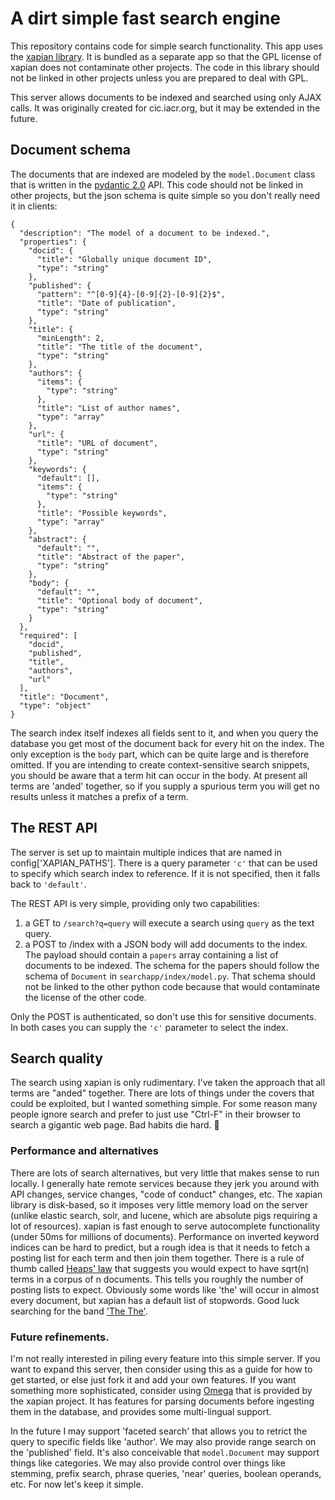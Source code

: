 # A dirt simple fast search engine

This repository contains code for simple search functionality. This
app uses the [xapian library](https://xapian.org/). It is bundled
as a separate app so that the GPL license of xapian does not
contaminate other projects. The code in this library should not be
linked in other projects unless you are prepared to deal with GPL.

This server allows documents to be indexed and searched using only
AJAX calls. It was originally created for cic.iacr.org, but it may be
extended in the future.

## Document schema

The documents that are indexed are modeled by the `model.Document`
class that is written in the [pydantic
2.0](https://docs.pydantic.dev/latest/) API. This code should not be
linked in other projects, but the json schema is quite simple so you
don't really need it in clients:

```
{
  "description": "The model of a document to be indexed.",
  "properties": {
    "docid": {
      "title": "Globally unique document ID",
      "type": "string"
    },
    "published": {
      "pattern": "^[0-9]{4}-[0-9]{2}-[0-9]{2}$",
      "title": "Date of publication",
      "type": "string"
    },
    "title": {
      "minLength": 2,
      "title": "The title of the document",
      "type": "string"
    },
    "authors": {
      "items": {
        "type": "string"
      },
      "title": "List of author names",
      "type": "array"
    },
    "url": {
      "title": "URL of document",
      "type": "string"
    },
    "keywords": {
      "default": [],
      "items": {
        "type": "string"
      },
      "title": "Possible keywords",
      "type": "array"
    },
    "abstract": {
      "default": "",
      "title": "Abstract of the paper",
      "type": "string"
    },
    "body": {
      "default": "",
      "title": "Optional body of document",
      "type": "string"
    }
  },
  "required": [
    "docid",
    "published",
    "title",
    "authors",
    "url"
  ],
  "title": "Document",
  "type": "object"
}
```

The search index itself indexes all fields sent to it, and when you
query the database you get most of the document back for every hit on
the index.  The only exception is the `body` part, which can be quite
large and is therefore omitted. If you are intending to create
context-sensitive search snippets, you should be aware that a term hit
can occur in the body. At present all terms are 'anded' together, so
if you supply a spurious term you will get no results unless it
matches a prefix of a term.

## The REST API

The server is set up to maintain multiple indices that are named in
config['XAPIAN_PATHS']. There is a query parameter `'c'` that can be
used to specify which search index to reference. If it is not specified,
then it falls back to `'default'`.

The REST API is very simple, providing only two capabilities:
1. a GET to `/search?q=query` will execute a search using `query` as the text query.
2. a POST to /index with a JSON body will add documents to the index. The payload
   should contain a `papers` array containing a list of documents to be indexed.
   The schema for the papers should follow the schema of `Document` in
   `searchapp/index/model.py`. That schema should not be linked to the other
   python code because that would contaminate the license of the other code. 

Only the POST is authenticated, so don't use this for sensitive
documents.  In both cases you can supply the `'c'` parameter to select
the index.


## Search quality

The search using xapian is only rudimentary. I've taken the approach
that all terms are "anded" together. There are lots of things under
the covers that could be exploited, but I wanted something simple. For
some reason many people ignore search and prefer to just use "Ctrl-F"
in their browser to search a gigantic web page. Bad habits die hard. 🤡

### Performance and alternatives

There are lots of search alternatives, but very little that makes
sense to run locally. I generally hate remote services because they
jerk you around with API changes, service changes, "code of conduct"
changes, etc. The xapian library is disk-based, so it imposes very
little memory load on the server (unlike elastic search, solr, and
lucene, which are absolute pigs requiring a lot of resources). xapian
is fast enough to serve autocomplete functionality (under 50ms for
millions of documents). Performance on inverted keyword indices can be
hard to predict, but a rough idea is that it needs to fetch a posting
list for each term and then join them together. There is a rule of
thumb called [Heaps' law](https://en.wikipedia.org/wiki/Heaps%27_law)
that suggests you would expect to have sqrt(n) terms in a corpus of n
documents. This tells you roughly the number of posting lists to
expect. Obviously some words like 'the' will occur in almost every
document, but xapian has a default list of stopwords. Good luck
searching for the band ['The
The'](https://en.wikipedia.org/wiki/The_The).

### Future refinements.

I'm not really interested in piling every feature into this simple
server.  If you want to expand this server, then consider using this
as a guide for how to get started, or else just fork it and add your
own features. If you want something more sophisticated, consider using
[Omega](https://xapian.org/docs/omega/overview.html) that is provided
by the xapian project. It has features for parsing documents before
ingesting them in the database, and provides some multi-lingual
support.

In the future I may support 'faceted search' that allows you to
retrict the query to specific fields like 'author'. We may also
provide range search on the 'published' field. It's also conceivable
that `model.Document` may support things like categories. We may also
provide control over things like stemming, prefix search, phrase
queries, 'near' queries, boolean operands, etc. For now let's keep it
simple.